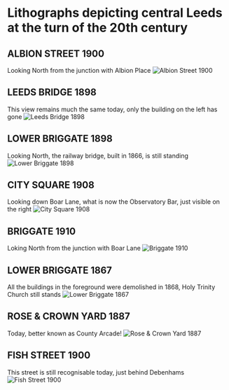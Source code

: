# Lithographs depicting central Leeds at the turn of the 20th century

## ALBION STREET 1900
 Looking North from the junction with Albion Place
![Albion Street 1900](https://raw2.github.com/rm-hull/nostalgia/master/Leeds%20lithographs/leeds_1.png)

## LEEDS BRIDGE 1898
This view remains much the same today, only the building on the left has gone
![Leeds Bridge 1898](https://raw2.github.com/rm-hull/nostalgia/master/Leeds%20lithographs/leeds_2.png)

## LOWER BRIGGATE 1898
Looking North, the railway bridge, built in 1866, is still standing
![Lower Briggate 1898](https://raw2.github.com/rm-hull/nostalgia/master/Leeds%20lithographs/leeds_3.png)

## CITY SQUARE 1908
Looking down Boar Lane, what is now the Observatory Bar, just visible on the right
![City Square 1908](https://raw2.github.com/rm-hull/nostalgia/master/Leeds%20lithographs/leeds_4.png)

## BRIGGATE 1910
Loking North from the junction with Boar Lane
![Briggate 1910](https://raw2.github.com/rm-hull/nostalgia/master/Leeds%20lithographs/leeds_5.png)

## LOWER BRIGGATE 1867
All the buildings in the foreground were demolished in 1868, Holy Trinity Church still stands
![Lower Briggate 1867](https://raw2.github.com/rm-hull/nostalgia/master/Leeds%20lithographs/leeds_6.png)

## ROSE & CROWN YARD 1887
Today, better known as County Arcade!
![Rose & Crown Yard 1887](https://raw2.github.com/rm-hull/nostalgia/master/Leeds%20lithographs/leeds_7.png)

## FISH STREET 1900
This street is still recognisable today, just behind Debenhams
![Fish Street 1900](https://raw2.github.com/rm-hull/nostalgia/master/Leeds%20lithographs/leeds_8.png)
